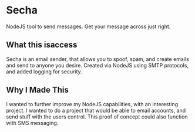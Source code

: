 # Secha
NodeJS tool to send messages. Get your message across just right.
## What this isaccess 
Secha is an email sender, that allows you to spoof, spam, and create emails and send to anyone you desire. Created via NodeJS using SMTP protocols, and added logging for security.
## Why I Made This
I wanted to further improve my NodeJS capabilities, with an interesting project. I wanted to do a project that would be able to email accounts, and send stuff with the users control. This proof of concept could also function with SMS messaging.
